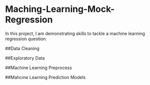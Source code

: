 # Maching-Learning-Mock-Regression
In this project, I am demonstrating skills to tackle a machine learning regression question.

##Data Cleaning

##Exploratory Data

##Machine Learning Preprocess

##Mahcine Learning Prediction Models
